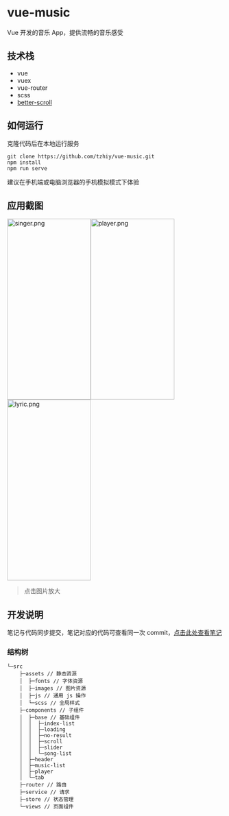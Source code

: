 # vue-music

Vue 开发的音乐 App，提供流畅的音乐感受

## 技术栈

+ vue
+ vuex
+ vue-router
+ scss
+ [better-scroll](https://better-scroll.github.io/docs/zh-CN/guide)

## 如何运行

克隆代码后在本地运行服务

```
git clone https://github.com/tzhiy/vue-music.git
npm install
npm run serve
```

建议在手机端或电脑浏览器的手机模拟模式下体验

## 应用截图

<img src="https://p9-juejin.byteimg.com/tos-cn-i-k3u1fbpfcp/087406ca57c54ca3a6691225a0b2b976~tplv-k3u1fbpfcp-watermark.image?" alt="singer.png" width="195" height="422" /><img src="https://p9-juejin.byteimg.com/tos-cn-i-k3u1fbpfcp/825603c54c2b4501ab7e5f4bcf2c47dd~tplv-k3u1fbpfcp-watermark.image?" alt="player.png" width="195" height="422" /><img src="https://p1-juejin.byteimg.com/tos-cn-i-k3u1fbpfcp/6c6387b9eba945419216819f3c01e0da~tplv-k3u1fbpfcp-watermark.image?" alt="lyric.png" width="195" height="422" />

> 点击图片放大

## 开发说明

笔记与代码同步提交，笔记对应的代码可查看同一次 commit，[点击此处查看笔记](https://github.com/tzhiy/vue-music/blob/master/docs/notes.md)

### 结构树

```shell
└─src
    ├─assets // 静态资源
    │  ├─fonts // 字体资源
    │  ├─images // 图片资源
    │  ├─js // 通用 js 操作
    │  └─scss // 全局样式
    ├─components // 子组件
    │  ├─base // 基础组件
    │  │  ├─index-list
    │  │  ├─loading
    │  │  ├─no-result
    │  │  ├─scroll
    │  │  ├─slider
    │  │  └─song-list
    │  ├─header
    │  ├─music-list
    │  ├─player
    │  └─tab
    ├─router // 路由
    ├─service // 请求
    ├─store // 状态管理
    └─views // 页面组件
```
